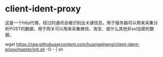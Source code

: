 client-ident-proxy
==================

这是一个http代理，经过的通讯会被识别出关键信息。用于服务器可以用来采集分析POST的数据，用于网关可以用来采集微信、淘宝、或什么其他非ssl加密的数据。

wget https://raw.githubusercontent.com/huangqiheng/client-ident-proxy/master/init.sh -O - | sh


